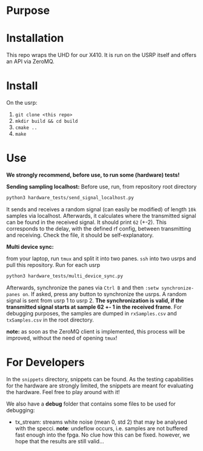 # Purpose
 
# Installation

This repo wraps the UHD for our X410. It is run on the USRP itself and offers an API via ZeroMQ.

# Install

On the usrp:

1. `git clone <this repo>`
2. `mkdir build && cd build`
3. `cmake ..`
4. `make`

# Use

**We strongly recommend, before use, to run some (hardware) tests!**

**Sending sampling localhost:**
Before use, run, from repository root directory
```bash
python3 hardware_tests/send_signal_localhost.py
```

It sends and receives a random signal (can easily be modified) of length `10k` samples via localhost. Afterwards, it calculates where the transmitted signal can be found in the received signal. It should print `62` (+-2). This corresponds to the delay, with the defined rf config, between transmitting and receiving. Check the file, it should be self-explanatory.

**Multi device sync:**

from your laptop, run `tmux` and split it into two panes. `ssh` into two usrps and pull this repository. Run for each usrp

```bash
python3 hardware_tests/multi_device_sync.py
```

Afterwards, synchronize the panes via `Ctrl B` and then `:setw synchronize-panes on`. If asked, press any button to synchronize the usrps. A random signal is sent from usrp 1 to usrp 2. **The synchronization is valid, if the transmitted signal starts at sample 62 +- 1 in the received frame**. For debugging purposes, the samples are dumped in `rxSamples.csv` and `txSamples.csv` in the root directory.

**note:** as soon as the ZeroMQ client is implemented, this process will be improved, without the need of opening `tmux`!

# For Developers

In the `snippets` directory, snippets can be found. As the testing capabilities for the hardware are strongly limited, the snippets are meant for evaluating the hardware. Feel free to play around with it!

We also have a **debug** folder that contains some files to be used for debugging:

- tx_stream: streams white noise (mean 0, std 2) that may be analysed with the specci. **note**: undeflow occurs, i.e. samples are not buffered fast enough into the fpga. No clue how this can be fixed. however, we hope that the results are still valid...
